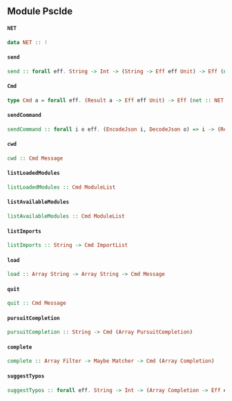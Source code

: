 ## Module PscIde

#### `NET`

``` purescript
data NET :: !
```

#### `send`

``` purescript
send :: forall eff. String -> Int -> (String -> Eff eff Unit) -> Eff (net :: NET | eff) Unit
```

#### `Cmd`

``` purescript
type Cmd a = forall eff. (Result a -> Eff eff Unit) -> Eff (net :: NET | eff) Unit
```

#### `sendCommand`

``` purescript
sendCommand :: forall i o eff. (EncodeJson i, DecodeJson o) => i -> (Result o -> Eff eff Unit) -> Eff (net :: NET | eff) Unit
```

#### `cwd`

``` purescript
cwd :: Cmd Message
```

#### `listLoadedModules`

``` purescript
listLoadedModules :: Cmd ModuleList
```

#### `listAvailableModules`

``` purescript
listAvailableModules :: Cmd ModuleList
```

#### `listImports`

``` purescript
listImports :: String -> Cmd ImportList
```

#### `load`

``` purescript
load :: Array String -> Array String -> Cmd Message
```

#### `quit`

``` purescript
quit :: Cmd Message
```

#### `pursuitCompletion`

``` purescript
pursuitCompletion :: String -> Cmd (Array PursuitCompletion)
```

#### `complete`

``` purescript
complete :: Array Filter -> Maybe Matcher -> Cmd (Array Completion)
```

#### `suggestTypos`

``` purescript
suggestTypos :: forall eff. String -> Int -> (Array Completion -> Eff eff Unit) -> Eff (net :: NET | eff) Unit
```


